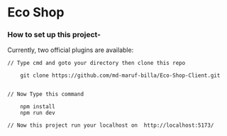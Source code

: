 # Eco Shop

### How to set up this project-

Currently, two official plugins are available:

```
// Type cmd and goto your directory then clone this repo

    git clone https://github.com/md-maruf-billa/Eco-Shop-Client.git


// Now Type this command

    npm install
    npm run dev

// Now this project run your localhost on  http://localhost:5173/


```